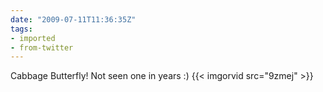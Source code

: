 ```yaml
---
date: "2009-07-11T11:36:35Z"
tags:
- imported
- from-twitter
---
```

Cabbage Butterfly! Not seen one in years :)  {{< imgorvid src="9zmej" >}}
